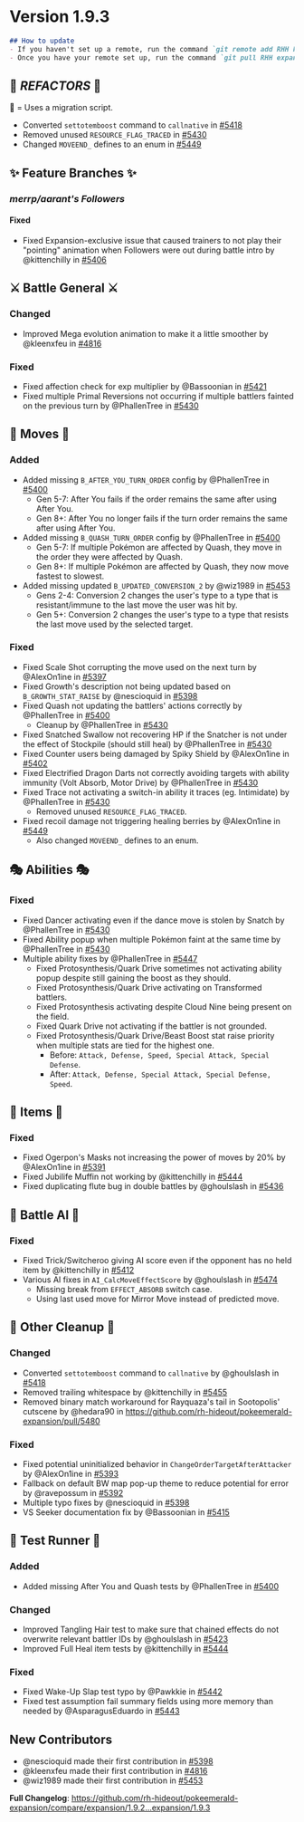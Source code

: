 # Version 1.9.3

```md
## How to update
- If you haven't set up a remote, run the command `git remote add RHH https://github.com/rh-hideout/pokeemerald-expansion`.
- Once you have your remote set up, run the command `git pull RHH expansion/1.9.3`.
```

## 🌋 *REFACTORS* 🌋
📜 = Uses a migration script.
* Converted `settotemboost` command to `callnative` in [#5418](https://github.com/rh-hideout/pokeemerald-expansion/pull/5418)
* Removed unused `RESOURCE_FLAG_TRACED` in [#5430](https://github.com/rh-hideout/pokeemerald-expansion/pull/5430)
* Changed `MOVEEND_` defines to an enum in [#5449](https://github.com/rh-hideout/pokeemerald-expansion/pull/5449)

## ✨ Feature Branches ✨
### ***merrp/aarant's Followers***
#### Fixed
* Fixed Expansion-exclusive issue that caused trainers to not play their "pointing" animation when Followers were out during battle intro by @kittenchilly in [#5406](https://github.com/rh-hideout/pokeemerald-expansion/pull/5406)

## ⚔️ Battle General ⚔️ ##
### Changed
* Improved Mega evolution animation to make it a little smoother by @kleenxfeu in [#4816](https://github.com/rh-hideout/pokeemerald-expansion/pull/4816)
### Fixed
* Fixed affection check for exp multiplier by @Bassoonian in [#5421](https://github.com/rh-hideout/pokeemerald-expansion/pull/5421)
* Fixed multiple Primal Reversions not occurring if multiple battlers fainted on the previous turn by @PhallenTree in [#5430](https://github.com/rh-hideout/pokeemerald-expansion/pull/5430)

## 🤹 Moves 🤹
### Added
* Added missing `B_AFTER_YOU_TURN_ORDER` config by @PhallenTree in [#5400](https://github.com/rh-hideout/pokeemerald-expansion/pull/5400)
    * Gen 5-7: After You fails if the order remains the same after using After You.
    * Gen 8+: After You no longer fails if the turn order remains the same after using After You.
* Added missing `B_QUASH_TURN_ORDER` config by @PhallenTree in [#5400](https://github.com/rh-hideout/pokeemerald-expansion/pull/5400)
    * Gen 5-7: If multiple Pokémon are affected by Quash, they move in the order they were affected by Quash.
    * Gen 8+: If multiple Pokémon are affected by Quash, they now move fastest to slowest.
* Added missing updated `B_UPDATED_CONVERSION_2` by @wiz1989 in [#5453](https://github.com/rh-hideout/pokeemerald-expansion/pull/5453)
    * Gens 2-4: Conversion 2 changes the user's type to a type that is resistant/immune to the last move the user was hit by.
    * Gen 5+: Conversion 2 changes the user's type to a type that resists the last move used by the selected target.
### Fixed
* Fixed Scale Shot corrupting the move used on the next turn by @AlexOn1ine in [#5397](https://github.com/rh-hideout/pokeemerald-expansion/pull/5397)
* Fixed Growth's description not being updated based on `B_GROWTH_STAT_RAISE` by @nescioquid in [#5398](https://github.com/rh-hideout/pokeemerald-expansion/pull/5398)
* Fixed Quash not updating the battlers' actions correctly by @PhallenTree in [#5400](https://github.com/rh-hideout/pokeemerald-expansion/pull/5400)
    * Cleanup by @PhallenTree in [#5430](https://github.com/rh-hideout/pokeemerald-expansion/pull/5430)
* Fixed Snatched Swallow not recovering HP if the Snatcher is not under the effect of Stockpile (should still heal) by @PhallenTree in [#5430](https://github.com/rh-hideout/pokeemerald-expansion/pull/5430)
* Fixed Counter users being damaged by Spiky Shield by @AlexOn1ine in [#5402](https://github.com/rh-hideout/pokeemerald-expansion/pull/5402)
* Fixed Electrified Dragon Darts not correctly avoiding targets with ability immunity (Volt Absorb, Motor Drive) by @PhallenTree in [#5430](https://github.com/rh-hideout/pokeemerald-expansion/pull/5430)
* Fixed Trace not activating a switch-in ability it traces (eg. Intimidate) by @PhallenTree in [#5430](https://github.com/rh-hideout/pokeemerald-expansion/pull/5430)
    * Removed unused `RESOURCE_FLAG_TRACED`.
* Fixed recoil damage not triggering healing berries by @AlexOn1ine in [#5449](https://github.com/rh-hideout/pokeemerald-expansion/pull/5449)
    * Also changed `MOVEEND_` defines to an enum.
## 🎭 Abilities 🎭
### Fixed
* Fixed Dancer activating even if the dance move is stolen by Snatch by @PhallenTree in [#5430](https://github.com/rh-hideout/pokeemerald-expansion/pull/5430)
* Fixed Ability popup when multiple Pokémon faint at the same time by @PhallenTree in [#5430](https://github.com/rh-hideout/pokeemerald-expansion/pull/5430)
* Multiple ability fixes by @PhallenTree in [#5447](https://github.com/rh-hideout/pokeemerald-expansion/pull/5447)
    * Fixed Protosynthesis/Quark Drive sometimes not activating ability popup despite still gaining the boost as they should.
    * Fixed Protosynthesis/Quark Drive activating on Transformed battlers.
    * Fixed Protosynthesis activating despite Cloud Nine being present on the field.
    * Fixed Quark Drive not activating if the battler is not grounded.
    * Fixed Protosynthesis/Quark Drive/Beast Boost stat raise priority when multiple stats are tied for the highest one.
        * Before: `Attack, Defense, Speed, Special Attack, Special Defense`.
        * After: `Attack, Defense, Special Attack, Special Defense, Speed`.

## 🧶 Items 🧶
### Fixed
* Fixed Ogerpon's Masks not increasing the power of moves by 20% by @AlexOn1ine in [#5391](https://github.com/rh-hideout/pokeemerald-expansion/pull/5391)
* Fixed Jubilife Muffin not working by @kittenchilly in [#5444](https://github.com/rh-hideout/pokeemerald-expansion/pull/5444)
* Fixed duplicating flute bug in double battles by @ghoulslash in [#5436](https://github.com/rh-hideout/pokeemerald-expansion/pull/5436)

## 🤖 Battle AI 🤖
### Fixed
* Fixed Trick/Switcheroo giving AI score even if the opponent has no held item by @kittenchilly in [#5412](https://github.com/rh-hideout/pokeemerald-expansion/pull/5412)
* Various AI fixes in `AI_CalcMoveEffectScore` by @ghoulslash in [#5474](https://github.com/rh-hideout/pokeemerald-expansion/pull/5474)
    * Missing break from `EFFECT_ABSORB` switch case.
    * Using last used move for Mirror Move instead of predicted move.

## 🧹 Other Cleanup 🧹
### Changed
* Converted `settotemboost` command to `callnative` by @ghoulslash in [#5418](https://github.com/rh-hideout/pokeemerald-expansion/pull/5418)
* Removed trailing whitespace by @kittenchilly in [#5455](https://github.com/rh-hideout/pokeemerald-expansion/pull/5455)
* Removed binary match workaround for Rayquaza's tail in Sootopolis' cutscene by @hedara90 in https://github.com/rh-hideout/pokeemerald-expansion/pull/5480
### Fixed
* Fixed potential uninitialized behavior in `ChangeOrderTargetAfterAttacker` by @AlexOn1ine in [#5393](https://github.com/rh-hideout/pokeemerald-expansion/pull/5393)
* Fallback on default BW map pop-up theme to reduce potential for error by @ravepossum in [#5392](https://github.com/rh-hideout/pokeemerald-expansion/pull/5392)
* Multiple typo fixes by @nescioquid in [#5398](https://github.com/rh-hideout/pokeemerald-expansion/pull/5398)
* VS Seeker documentation fix by @Bassoonian in [#5415](https://github.com/rh-hideout/pokeemerald-expansion/pull/5415)

## 🧪 Test Runner 🧪
### Added
* Added missing After You and Quash tests by @PhallenTree in [#5400](https://github.com/rh-hideout/pokeemerald-expansion/pull/5400)
### Changed
* Improved Tangling Hair test to make sure that chained effects do not overwrite relevant battler IDs by @ghoulslash in [#5423](https://github.com/rh-hideout/pokeemerald-expansion/pull/5423)
* Improved Full Heal item tests by @kittenchilly in [#5444](https://github.com/rh-hideout/pokeemerald-expansion/pull/5444)
### Fixed
* Fixed Wake-Up Slap test typo by @Pawkkie in [#5442](https://github.com/rh-hideout/pokeemerald-expansion/pull/5442)
* Fixed test assumption fail summary fields using more memory than needed by @AsparagusEduardo in [#5443](https://github.com/rh-hideout/pokeemerald-expansion/pull/5443)

## New Contributors
* @nescioquid made their first contribution in [#5398](https://github.com/rh-hideout/pokeemerald-expansion/pull/5398)
* @kleenxfeu made their first contribution in [#4816](https://github.com/rh-hideout/pokeemerald-expansion/pull/4816)
* @wiz1989 made their first contribution in [#5453](https://github.com/rh-hideout/pokeemerald-expansion/pull/5453)

**Full Changelog**: https://github.com/rh-hideout/pokeemerald-expansion/compare/expansion/1.9.2...expansion/1.9.3

<!--Last PR: 5480-->
<!--Used to keep track of the last PR merged in case new ones come in before the changelog is done.-->
